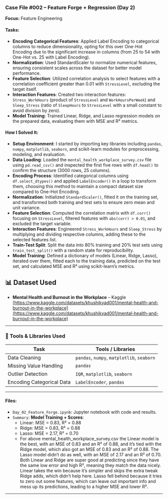 ### Case File #002 – Feature Forge + Regression (Day 2)
**Focus:** Feature Engineering

#### Tasks:
- **Encoding Categorical Features**: Applied Label Encoding to categorical columns to reduce dimensionality, opting for this over One-Hot Encoding due to the significant increase in columns (from 25 to 54 with One-Hot vs. 25 with Label Encoding).
- **Normalization**: Used StandardScaler to normalize numerical features, ensuring consistent scales across the dataset for better model performance.
- **Feature Selection**: Utilized correlation analysis to select features with a correlation coefficient greater than 0.01 with `StressLevel`, excluding the target itself.
- **Interaction Features**: Created two interaction features: `Stress_WorkHours` (product of `StressLevel` and `WorkHoursPerWeek`) and `Sleep_Stress` (ratio of `SleepHours` to `StressLevel` with a small constant to avoid division by zero).
- **Model Training**: Trained Linear, Ridge, and Lasso regression models on the prepared data, evaluating them with MSE and R² metrics.


#### How I Solved It:
- **Setup Environment**: I started by importing key libraries including `pandas`, `numpy`, `matplotlib`, `seaborn`, and scikit-learn modules for preprocessing, modeling, and evaluation.
- **Data Loading**: Loaded the `mental_health_workplace_survey.csv` file using `pd.read_csv()` and inspected the first five rows with `df.head()` to confirm the structure (3000 rows, 25 columns).
- **Encoding Process**: Identified categorical columns using `df.select_dtypes()` and applied `LabelEncoder()` in a loop to transform them, choosing this method to maintain a compact dataset size compared to One-Hot Encoding.
- **Normalization**: Initialized `StandardScaler()`, fitted it on the training set, and transformed both training and test sets to ensure zero mean and unit variance.
- **Feature Selection**: Computed the correlation matrix with `df.corr()` focusing on `StressLevel`, filtered features with `abs(corr) > 0.01`, and excluded the target variable.
- **Interaction Features**: Engineered `Stress_WorkHours` and `Sleep_Stress` by multiplying and dividing respective columns, adding these to the selected features list.
- **Train-Test Split**: Split the data into 80% training and 20% test sets using `train_test_split()` with a random state for reproducibility.
- **Model Training**: Defined a dictionary of models (Linear, Ridge, Lasso), iterated over them, fitted each to the training data, predicted on the test set, and calculated MSE and R² using scikit-learn’s metrics.

## 📊 Dataset Used

- **Mental Health and Burnout in the Workplace** – Kaggle  
  [https://www.kaggle.com/datasets/khushikyad001/mental-health-and-burnout-in-the-workplace](https://www.kaggle.com/datasets/khushikyad001/mental-health-and-burnout-in-the-workplace)

---
### 🧰 Tools & Libraries Used

| Task                     | Tools / Libraries                          |
|--------------------------|--------------------------------------------|
| Data Cleaning            | `pandas`, `numpy`, `matplotlib`, `seaborn` |
| Missing Value Handling   | `pandas`                                   |
| Outlier Detection        | `IQR`, `matplotlib`, `seaborn`             |
| Encoding Categorical Data| `LabelEncoder`, `pandas`                   |
---

#### Files:
- `Day_02_Feature_Forge.ipynb`: Jupyter notebook with code and results.
- `Summary`: **Model Training + Scores**:
  - Linear: MSE = 0.83, R² = 0.88
  - Ridge: MSE = 0.83, R² = 0.88
  - Lasso: MSE = 2.17, R² = 0.70
  - For above mental_health_workplace_survey.csv the Linear model is the best, with an MSE of 0.83 and an R² of 0.88, and it’s tied with the Ridge model, which also got an MSE of 0.83 and an R² of 0.88. The Lasso model didn’t do as well, with an MSE of 2.17 and an R² of 0.70. Both Linear and Ridge are super good at predicting since they have the same low error and high R², meaning they match the data nicely. Linear takes the win because it’s simpler and skips the extra tweak Ridge adds, which didn’t help here. Lasso fell behind because it tries to zero out some features, which can leave out important info and mess up its predictions, leading to a higher MSE and lower R².

---
